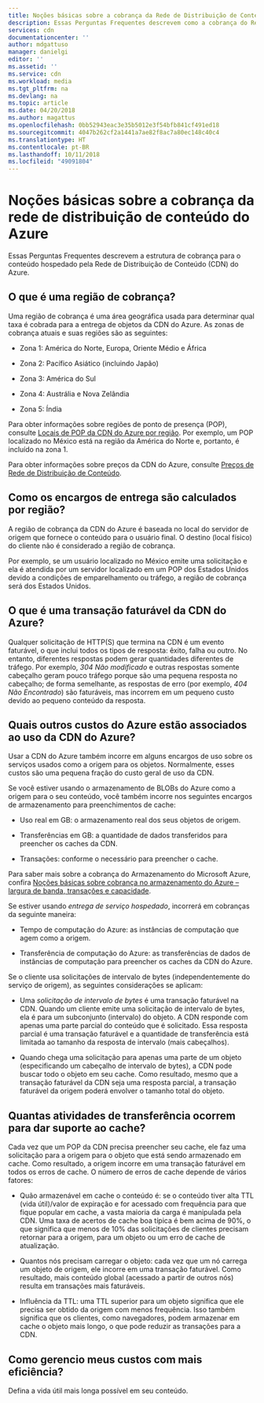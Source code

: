 ```yaml
---
title: Noções básicas sobre a cobrança da Rede de Distribuição de Conteúdo do Azure
description: Essas Perguntas Frequentes descrevem como a cobrança do Rede de Distribuição de Conteúdo do Azure funciona.
services: cdn
documentationcenter: ''
author: mdgattuso
manager: danielgi
editor: ''
ms.assetid: ''
ms.service: cdn
ms.workload: media
ms.tgt_pltfrm: na
ms.devlang: na
ms.topic: article
ms.date: 04/20/2018
ms.author: magattus
ms.openlocfilehash: 0bb52943eac3e35b5012e3f54bfb841cf491ed18
ms.sourcegitcommit: 4047b262cf2a1441a7ae82f8ac7a80ec148c40c4
ms.translationtype: HT
ms.contentlocale: pt-BR
ms.lasthandoff: 10/11/2018
ms.locfileid: "49091804"
---
```

# <a name="understanding-azure-cdn-billing"></a>Noções básicas sobre a cobrança da rede de distribuição de conteúdo do Azure

Essas Perguntas Frequentes descrevem a estrutura de cobrança para o conteúdo hospedado pela Rede de Distribuição de Conteúdo (CDN) do Azure.

## <a name="what-is-a-billing-region"></a>O que é uma região de cobrança?
Uma região de cobrança é uma área geográfica usada para determinar qual taxa é cobrada para a entrega de objetos da CDN do Azure. As zonas de cobrança atuais e suas regiões são as seguintes:

- Zona 1: América do Norte, Europa, Oriente Médio e África

- Zona 2: Pacífico Asiático (incluindo Japão)

- Zona 3: América do Sul

- Zona 4: Austrália e Nova Zelândia

- Zona 5: Índia

Para obter informações sobre regiões de ponto de presença (POP), consulte [Locais de POP da CDN do Azure por região](https://docs.microsoft.com/azure/cdn/cdn-pop-locations). Por exemplo, um POP localizado no México está na região da América do Norte e, portanto, é incluído na zona 1. 

Para obter informações sobre preços da CDN do Azure, consulte [Preços de Rede de Distribuição de Conteúdo](https://azure.microsoft.com/is-is/pricing/details/cdn/).

## <a name="how-are-delivery-charges-calculated-by-region"></a>Como os encargos de entrega são calculados por região?
A região de cobrança da CDN do Azure é baseada no local do servidor de origem que fornece o conteúdo para o usuário final. O destino (local físico) do cliente não é considerado a região de cobrança.

Por exemplo, se um usuário localizado no México emite uma solicitação e ela é atendida por um servidor localizado em um POP dos Estados Unidos devido a condições de emparelhamento ou tráfego, a região de cobrança será dos Estados Unidos.

## <a name="what-is-a-billable-azure-cdn-transaction"></a>O que é uma transação faturável da CDN do Azure?
Qualquer solicitação de HTTP(S) que termina na CDN é um evento faturável, o que inclui todos os tipos de resposta: êxito, falha ou outro. No entanto, diferentes respostas podem gerar quantidades diferentes de tráfego. Por exemplo, *304 Não modificado* e outras respostas somente cabeçalho geram pouco tráfego porque são uma pequena resposta no cabeçalho; de forma semelhante, as respostas de erro (por exemplo, *404 Não Encontrado*) são faturáveis, mas incorrem em um pequeno custo devido ao pequeno conteúdo da resposta.

## <a name="what-other-azure-costs-are-associated-with-azure-cdn-use"></a>Quais outros custos do Azure estão associados ao uso da CDN do Azure?
Usar a CDN do Azure também incorre em alguns encargos de uso sobre os serviços usados como a origem para os objetos. Normalmente, esses custos são uma pequena fração do custo geral de uso da CDN.

Se você estiver usando o armazenamento de BLOBs do Azure como a origem para o seu conteúdo, você também incorre nos seguintes encargos de armazenamento para preenchimentos de cache:

- Uso real em GB: o armazenamento real dos seus objetos de origem.

- Transferências em GB: a quantidade de dados transferidos para preencher os caches da CDN.

- Transações: conforme o necessário para preencher o cache.

Para saber mais sobre a cobrança do Armazenamento do Microsoft Azure, confira [Noções básicas sobre cobrança no armazenamento do Azure – largura de banda, transações e capacidade](https://blogs.msdn.microsoft.com/windowsazurestorage/2010/07/08/understanding-windows-azure-storage-billing-bandwidth-transactions-and-capacity/).

Se estiver usando *entrega de serviço hospedado*, incorrerá em cobranças da seguinte maneira:

- Tempo de computação do Azure: as instâncias de computação que agem como a origem.

- Transferência de computação do Azure: as transferências de dados de instâncias de computação para preencher os caches da CDN do Azure.

Se o cliente usa solicitações de intervalo de bytes (independentemente do serviço de origem), as seguintes considerações se aplicam:

- Uma *solicitação de intervalo de bytes* é uma transação faturável na CDN. Quando um cliente emite uma solicitação de intervalo de bytes, ela é para um subconjunto (intervalo) do objeto. A CDN responde com apenas uma parte parcial do conteúdo que é solicitado. Essa resposta parcial é uma transação faturável e a quantidade de transferência está limitada ao tamanho da resposta de intervalo (mais cabeçalhos).

- Quando chega uma solicitação para apenas uma parte de um objeto (especificando um cabeçalho de intervalo de bytes), a CDN pode buscar todo o objeto em seu cache. Como resultado, mesmo que a transação faturável da CDN seja uma resposta parcial, a transação faturável da origem poderá envolver o tamanho total do objeto.

## <a name="how-much-transfer-activity-occurs-to-support-the-cache"></a>Quantas atividades de transferência ocorrem para dar suporte ao cache?
Cada vez que um POP da CDN precisa preencher seu cache, ele faz uma solicitação para a origem para o objeto que está sendo armazenado em cache. Como resultado, a origem incorre em uma transação faturável em todos os erros de cache. O número de erros de cache depende de vários fatores:

- Quão armazenável em cache o conteúdo é: se o conteúdo tiver alta TTL (vida útil)/valor de expiração e for acessado com frequência para que fique popular em cache, a vasta maioria da carga é manipulada pela CDN. Uma taxa de acertos de cache boa típica é bem acima de 90%, o que significa que menos de 10% das solicitações de clientes precisam retornar para a origem, para um objeto ou um erro de cache de atualização.

- Quantos nós precisam carregar o objeto: cada vez que um nó carrega um objeto de origem, ele incorre em uma transação faturável. Como resultado, mais conteúdo global (acessado a partir de outros nós) resulta em transações mais faturáveis.

- Influência da TTL: uma TTL superior para um objeto significa que ele precisa ser obtido da origem com menos frequência. Isso também significa que os clientes, como navegadores, podem armazenar em cache o objeto mais longo, o que pode reduzir as transações para a CDN.

## <a name="how-do-i-manage-my-costs-most-effectively"></a>Como gerencio meus custos com mais eficiência?
Defina a vida útil mais longa possível em seu conteúdo. 
